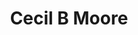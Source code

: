---
pid: PT68
title: Cecil B Moore
location_transcription: Temple Campus
zipcode: '19120'
outside_phl: 
neighborhood: Logan,Olney
age: '26'
age_range: 20-29
instagram: 
image_file_name: PT_68.jpg
proposal_transcription: Cecil B Moore was one of the first African Americans U.S.
  Marines
topic: African Americans,Armed Forces,Figure
topic_summary: 0, 0, 0
type: Other No Form
keywords_other: 
credit: Trishtion Battle
image_labels: 
twitter: 
facebook: 
permalink: "/monuments/pt68/"
layout: item-page
---